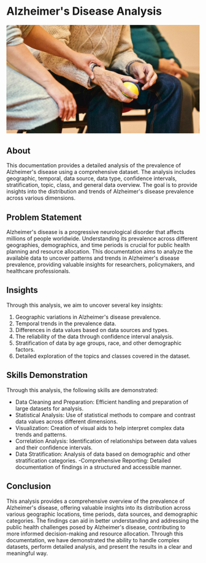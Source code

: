 # Alzheimer's Disease Analysis

![](image_back.jpg)

## About
This documentation provides a detailed analysis of the prevalence of Alzheimer's disease using a comprehensive dataset. The analysis includes geographic, temporal, data source, data type, confidence intervals, stratification, topic, class, and general data overview. The goal is to provide insights into the distribution and trends of Alzheimer's disease prevalence across various dimensions.

## Problem Statement
Alzheimer's disease is a progressive neurological disorder that affects millions of people worldwide. Understanding its prevalence across different geographies, demographics, and time periods is crucial for public health planning and resource allocation. This documentation aims to analyze the available data to uncover patterns and trends in Alzheimer's disease prevalence, providing valuable insights for researchers, policymakers, and healthcare professionals.

## Insights
Through this analysis, we aim to uncover several key insights:
1. Geographic variations in Alzheimer's disease prevalence.
2. Temporal trends in the prevalence data.
3. Differences in data values based on data sources and types.
4. The reliability of the data through confidence interval analysis.
5. Stratification of data by age groups, race, and other demographic factors.
6. Detailed exploration of the topics and classes covered in the dataset.

## Skills Demonstration
Through this analysis, the following skills are demonstrated:
- Data Cleaning and Preparation: Efficient handling and preparation of large datasets for analysis.
- Statistical Analysis: Use of statistical methods to compare and contrast data values across different dimensions.
- Visualization: Creation of visual aids to help interpret complex data trends and patterns.
- Correlation Analysis: Identification of relationships between data values and their confidence intervals.
- Data Stratification: Analysis of data based on demographic and other stratification categories.
-Comprehensive Reporting: Detailed documentation of findings in a structured and accessible manner.

## Conclusion
This analysis provides a comprehensive overview of the prevalence of Alzheimer's disease, offering valuable insights into its distribution across various geographic locations, time periods, data sources, and demographic categories. The findings can aid in better understanding and addressing the public health challenges posed by Alzheimer's disease, contributing to more informed decision-making and resource allocation. Through this documentation, we have demonstrated the ability to handle complex datasets, perform detailed analysis, and present the results in a clear and meaningful way.

